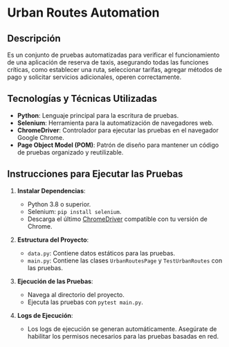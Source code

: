# Urban Routes Automation

## Descripción
Es un conjunto de pruebas automatizadas para verificar el funcionamiento de una aplicación de reserva de taxis, asegurando todas las funciones críticas, como establecer una ruta, seleccionar tarifas, agregar métodos de pago y solicitar servicios adicionales, operen correctamente.

## Tecnologías y Técnicas Utilizadas
- **Python**: Lenguaje principal para la escritura de pruebas.
- **Selenium**: Herramienta para la automatización de navegadores web.
- **ChromeDriver**: Controlador para ejecutar las pruebas en el navegador Google Chrome.
- **Page Object Model (POM)**: Patrón de diseño para mantener un código de pruebas organizado y reutilizable.

## Instrucciones para Ejecutar las Pruebas
1. **Instalar Dependencias**:
   - Python 3.8 o superior.
   - Selenium: `pip install selenium`.
   - Descarga el último [ChromeDriver](https://chromedriver.chromium.org/) compatible con tu versión de Chrome.

2. **Estructura del Proyecto**:
   - `data.py`: Contiene datos estáticos para las pruebas.
   - `main.py`: Contiene las clases `UrbanRoutesPage` y `TestUrbanRoutes` con las pruebas.

3. **Ejecución de las Pruebas**:
   - Navega al directorio del proyecto.
   - Ejecuta las pruebas con `pytest main.py`.

4. **Logs de Ejecución**:
   - Los logs de ejecución se generan automáticamente. Asegúrate de habilitar los permisos necesarios para las pruebas basadas en red.
